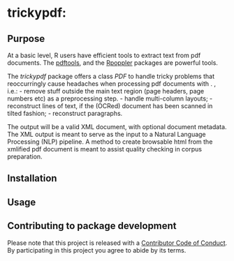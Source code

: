 
<!-- README.md is generated from README.Rmd. Please edit that file -->
trickypdf:
==========

Purpose
-------

At a basic level, R users have efficient tools to extract text from pdf documents. The [pdftools](https://CRAN.R-project.org/package=pdftools), and the [Rpoppler](https://CRAN.R-project.org/package=Rpoppler) packages are powerful tools.

The *trickypdf* package offers a class *PDF* to handle tricky problems that reoccurringly cause headaches when processing pdf documents with . , i.e.: - remove stuff outside the main text region (page headers, page numbers etc) as a preprocessing step. - handle multi-column layouts; - reconstruct lines of text, if the (OCRed) document has been scanned in tilted fashion; - reconstruct paragraphs.

The output will be a valid XML document, with optional document metadata. The XML output is meant to serve as the input to a Natural Language Processing (NLP) pipeline. A method to create browsable html from the xmlified pdf document is meant to assist quality checking in corpus preparation.

Installation
------------

Usage
-----

Contributing to package development
-----------------------------------

Please note that this project is released with a [Contributor Code of Conduct](CONDUCT.md). By participating in this project you agree to abide by its terms.
